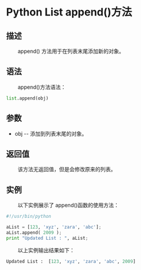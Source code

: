 # Python List append()方法
## 描述
&#160;&#160;&#160;&#160;&#160;&#160;&#160;&#160;append() 方法用于在列表末尾添加新的对象。

## 语法
&#160;&#160;&#160;&#160;&#160;&#160;&#160;&#160;append()方法语法：

```python
list.append(obj)
```

## 参数
- obj -- 添加到列表末尾的对象。

## 返回值
&#160;&#160;&#160;&#160;&#160;&#160;&#160;&#160;该方法无返回值，但是会修改原来的列表。

## 实例
&#160;&#160;&#160;&#160;&#160;&#160;&#160;&#160;以下实例展示了 append()函数的使用方法：

```python
#!/usr/bin/python

aList = [123, 'xyz', 'zara', 'abc'];
aList.append( 2009 );
print "Updated List : ", aList;
```

&#160;&#160;&#160;&#160;&#160;&#160;&#160;&#160;以上实例输出结果如下：

```python
Updated List :  [123, 'xyz', 'zara', 'abc', 2009]
```